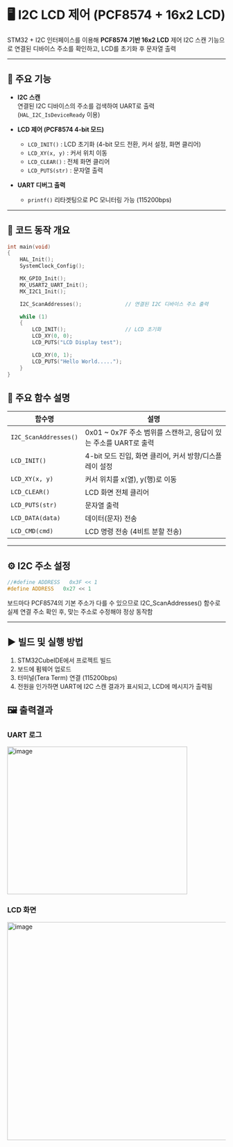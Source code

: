 # 🖥️ I2C LCD 제어 (PCF8574 + 16x2 LCD)

STM32 + I2C 인터페이스를 이용해 **PCF8574 기반 16x2 LCD** 제어
I2C 스캔 기능으로 연결된 디바이스 주소를 확인하고, LCD를 초기화 후 문자열 출력

---

## 🔧 주요 기능

- **I2C 스캔**  
  연결된 I2C 디바이스의 주소를 검색하여 UART로 출력  
  (`HAL_I2C_IsDeviceReady` 이용)

- **LCD 제어 (PCF8574 4-bit 모드)**  
  - `LCD_INIT()` : LCD 초기화 (4-bit 모드 전환, 커서 설정, 화면 클리어)
  - `LCD_XY(x, y)` : 커서 위치 이동  
  - `LCD_CLEAR()` : 전체 화면 클리어  
  - `LCD_PUTS(str)` : 문자열 출력

- **UART 디버그 출력**  
  - `printf()` 리타겟팅으로 PC 모니터링 가능 (115200bps)

---

## 📜 코드 동작 개요

```c
int main(void)
{
    HAL_Init();
    SystemClock_Config();

    MX_GPIO_Init();
    MX_USART2_UART_Init();
    MX_I2C1_Init();

    I2C_ScanAddresses();              // 연결된 I2C 디바이스 주소 출력

    while (1)
    {
        LCD_INIT();                   // LCD 초기화
        LCD_XY(0, 0);
        LCD_PUTS("LCD Display test");

        LCD_XY(0, 1);
        LCD_PUTS("Hello World.....");
    }
}
```

## 🧩 주요 함수 설명
| 함수명                   | 설명                                            |
| --------------------- | --------------------------------------------- |
| `I2C_ScanAddresses()` | 0x01 \~ 0x7F 주소 범위를 스캔하고, 응답이 있는 주소를 UART로 출력 |
| `LCD_INIT()`          | 4-bit 모드 진입, 화면 클리어, 커서 방향/디스플레이 설정           |
| `LCD_XY(x, y)`        | 커서 위치를 x(열), y(행)로 이동                         |
| `LCD_CLEAR()`         | LCD 화면 전체 클리어                                 |
| `LCD_PUTS(str)`       | 문자열 출력                                        |
| `LCD_DATA(data)`      | 데이터(문자) 전송                                    |
| `LCD_CMD(cmd)`        | LCD 명령 전송 (4비트 분할 전송)                         |

---

## ⚙️ I2C 주소 설정
```c
//#define ADDRESS   0x3F << 1
#define ADDRESS   0x27 << 1
```
보드마다 PCF8574의 기본 주소가 다를 수 있으므로
I2C_ScanAddresses() 함수로 실제 연결 주소 확인 후,
맞는 주소로 수정해야 정상 동작함

---

## ▶️ 빌드 및 실행 방법
1. STM32CubeIDE에서 프로젝트 빌드
2. 보드에 펌웨어 업로드
3. 터미널(Tera Term) 연결 (115200bps)
4. 전원을 인가하면 UART에 I2C 스캔 결과가 표시되고, LCD에 메시지가 출력됨

## 🖼️ 출력결과
### UART 로그
<img width="415" height="340" alt="image" src="https://github.com/user-attachments/assets/e45db6a9-d3c0-4740-9df9-b8bb8208918c" />

### LCD 화면
<img width="667" height="502" alt="image" src="https://github.com/user-attachments/assets/5f75e5b6-f189-4258-8bf7-945f0209fa13" />
